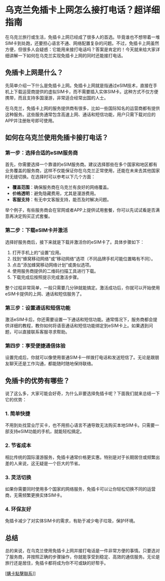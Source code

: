 # 乌克兰免插卡上网怎么接打电话？超详细指南

在乌克兰旅行或生活，免插卡上网已经成了很多人的首选。毕竟谁也不想带着一堆SIM卡到处跑，还要担心语言不通、网络配置复杂的问题。不过，免插卡上网虽然方便，但很多人会疑惑：它能用来接打电话吗？答案是肯定的！今天就来给大家详细讲解一下如何在乌克兰实现免插卡上网的同时还能接打电话。

## 免插卡上网是什么？

先简单介绍一下什么是免插卡上网。免插卡上网就是指通过eSIM技术，直接在手机上下载运营商提供的虚拟SIM卡，而不需要插入实体SIM卡。这种方式不仅方便携带，而且支持多国漫游，非常适合经常出国的人士。

在乌克兰，免插卡上网的服务提供商有很多，比如一些国际知名的运营商都有提供这种服务。这些服务通常包含高速上网、通话和短信功能，用户只需下载对应的APP并注册账号即可使用。

## 如何在乌克兰使用免插卡接打电话？

### 第一步：选择合适的eSIM服务商

首先，你需要选择一个靠谱的eSIM服务商。建议选择那些在多个国家和地区都有业务覆盖的服务商，这样不仅能保证你在乌克兰正常使用，还能在未来去其他国家时无缝切换。在选择时可以参考以下几个方面：

- **覆盖范围**：确保服务商在乌克兰有良好的网络覆盖。
- **价格透明**：避免隐藏费用，尤其是漫游费用。
- **客服支持**：有无中文客服支持，能否及时解决问题。
  
举个例子，有些服务商会在官网或者APP上提供试用套餐，你可以先试试看是否满意再决定购买正式套餐。

### 第二步：下载eSIM卡并激活

选择好服务商后，接下来就是下载并激活你的eSIM卡了。具体步骤如下：

1. 打开手机上的“设置”应用。
2. 找到“蜂窝移动网络”或“移动网络”选项（不同品牌手机可能位置略有不同）。
3. 点击“添加蜂窝移动网络计划”或类似选项。
4. 使用服务商提供的二维码扫描工具进行下载。
5. 下载完成后按照提示完成激活步骤。

整个过程非常简单，一般只需要几分钟就能搞定。激活成功后，你就可以开始使用eSIM卡提供的上网、通话和短信服务了。

### 第三步：设置通话和短信功能

激活eSIM卡后，你还需要设置一下通话和短信功能。通常情况下，服务商都会提供详细的教程，教你如何将语音通话和短信功能绑定到eSIM卡上。如果遇到问题，可以直接联系客服寻求帮助。

### 第四步：享受便捷通信体验

设置完成后，你就可以像使用普通SIM卡一样拨打电话和发送短信了。无论是跟朋友聊天还是工作沟通，都能随时随地保持联络。

## 免插卡的优势有哪些？

说了这么多，大家可能会好奇，为什么非要选择免插卡呢？下面我们就来总结一下它的优势：

### 1. 简单快捷

不用到处找营业厅买卡，也不用担心语言不通导致无法购买本地SIM卡。只需要一部支持eSIM功能的手机，就能轻松搞定。

### 2. 节省成本

相比传统的国际漫游服务，免插卡通常价格更实惠。特别是对于长期居住或频繁出差的人来说，这无疑是一个巨大的节省。

### 3. 灵活切换

如果你需要同时使用多个国家的网络服务，免插卡可以让你轻松切换不同的运营商，无需频繁更换实体SIM卡。

### 4. 环保友好

免插卡减少了对实体SIM卡的需求，有助于减少电子垃圾，保护环境。

## 总结

总的来说，在乌克兰使用免插卡上网并接打电话是一件非常方便的事情。只要选对了服务商，并按照正确的步骤操作，你就能享受到稳定、高效的通信服务。无论是旅行还是居住，免插卡都将成为你不可或缺的好帮手。

[[購卡點擊聯系](https://t.me/s/esim1088)]]
